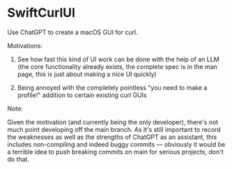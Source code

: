# SwiftCurlUI

Use ChatGPT to create a macOS GUI for curl.

Motivations:

1. See how fast this kind of UI work can be done with the help of an LLM (the core functionality already exists, the complete spec is in the man page, this is just about making a nice UI quickly)

2. Being annoyed with the completely pointless "you need to make a profile!" addition to certain existing curl GUIs

Note:

Given the motivation (and currently being the only developer), there's not much point developing off the main branch. As it's still important to record the weaknesses as well as the strengths of ChatGPT as an assistant, this includes non-compiling and indeed buggy commits — obviously it would be a terrible idea to push breaking commits on main for serious projects, don't do that.
